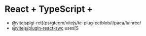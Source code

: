 # React + TypeScript + 

- @vitejsplgi-rct](ps/gtcom/vitejs/te-plug-ectblob/i/paca/luinrec/
- [@vitejs/plugin-react-swc](https://github.com/vitejs/vite-plgin-react-swc) uses[S

